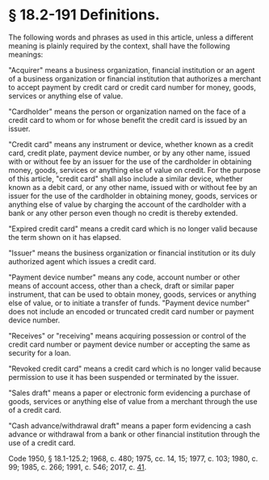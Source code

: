 # § 18.2-191 Definitions.

<p>The following words and phrases as used in this article, unless a different meaning is plainly required by the context, shall have the following meanings:</p><p>"Acquirer" means a business organization, financial institution or an agent of a business organization or financial institution that authorizes a merchant to accept payment by credit card or credit card number for money, goods, services or anything else of value.</p><p>"Cardholder" means the person or organization named on the face of a credit card to whom or for whose benefit the credit card is issued by an issuer.</p><p>"Credit card" means any instrument or device, whether known as a credit card, credit plate, payment device number, or by any other name, issued with or without fee by an issuer for the use of the cardholder in obtaining money, goods, services or anything else of value on credit. For the purpose of this article, "credit card" shall also include a similar device, whether known as a debit card, or any other name, issued with or without fee by an issuer for the use of the cardholder in obtaining money, goods, services or anything else of value by charging the account of the cardholder with a bank or any other person even though no credit is thereby extended.</p><p>"Expired credit card" means a credit card which is no longer valid because the term shown on it has elapsed.</p><p>"Issuer" means the business organization or financial institution or its duly authorized agent which issues a credit card.</p><p>"Payment device number" means any code, account number or other means of account access, other than a check, draft or similar paper instrument, that can be used to obtain money, goods, services or anything else of value, or to initiate a transfer of funds. "Payment device number" does not include an encoded or truncated credit card number or payment device number.</p><p>"Receives" or "receiving" means acquiring possession or control of the credit card number or payment device number or accepting the same as security for a loan.</p><p>"Revoked credit card" means a credit card which is no longer valid because permission to use it has been suspended or terminated by the issuer.</p><p>"Sales draft" means a paper or electronic form evidencing a purchase of goods, services or anything else of value from a merchant through the use of a credit card.</p><p>"Cash advance/withdrawal draft" means a paper form evidencing a cash advance or withdrawal from a bank or other financial institution through the use of a credit card.</p><p>Code 1950, § 18.1-125.2; 1968, c. 480; 1975, cc. 14, 15; 1977, c. 103; 1980, c. 99; 1985, c. 266; 1991, c. 546; 2017, c. <a href='http://lis.virginia.gov/cgi-bin/legp604.exe?171+ful+CHAP0041'>41</a>.</p>